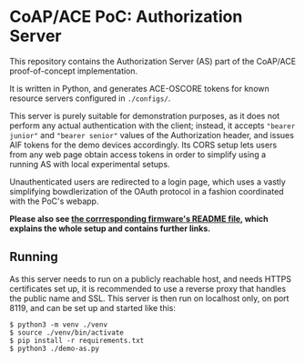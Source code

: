 CoAP/ACE PoC: Authorization Server
==================================

This repository contains the Authorization Server (AS) part of the CoAP/ACE proof-of-concept implementation.

It is written in Python,
and generates ACE-OSCORE tokens for known resource servers configured in `./configs/`.

This server is purely suitable for demonstration purposes,
as it does not perform any actual authentication with the client;
instead, it accepts `"bearer junior"` and `"bearer senior"` values of the Authorization header,
and issues AIF tokens for the demo devices accordingly.
Its CORS setup lets users from any web page obtain access tokens
in order to simplify using a running AS with local experimental setups.

Unauthenticated users are redirected to a login page,
which uses a vastly simplifying bowdlerization of the OAuth protocol in a fashion coordinated with the PoC's webapp.

**Please also see
[the corrresponding firmware's README file],
which explains the whole setup and contains further links.**

[the corrresponding firmware's README file]: https://gitlab.com/oscore/coap-ace-poc-firmware/-/blob/main/README.md

Running
-------

As this server needs to run on a publicly reachable host,
and needs HTTPS certificates set up,
it is recommended to use a reverse proxy that handles the public name and SSL.
This server is then run on localhost only, on port 8119,
and can be set up and started like this:

```shell
$ python3 -m venv ./venv
$ source ./venv/bin/activate
$ pip install -r requirements.txt
$ python3 ./demo-as.py
```
